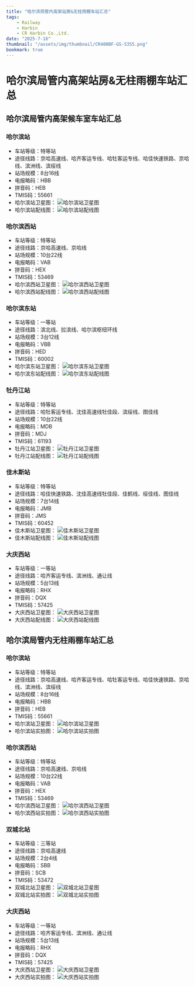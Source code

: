 ```yaml
---
title: "哈尔滨局管内高架站房&无柱雨棚车站汇总"
tags:
    - Railway
    - Harbin
    - CR Harbin Co.,Ltd.
date: "2025-7-16"
thumbnail: "/assets/img/thumbnail/CR400BF-GS-5355.png"
bookmark: true
---
```

# 哈尔滨局管内高架站房&无柱雨棚车站汇总
## 哈尔滨局管内高架候车室车站汇总
### 哈尔滨站
- 车站等级：特等站
- 途径线路：京哈高速线、哈齐客运专线、哈牡客运专线、哈佳快速铁路、京哈线、滨洲线、滨绥线
- 站场规模：8台16线
- 电报略码：HBB
- 拼音码：HEB
- TMIS码：55661
- 哈尔滨站卫星图：
![哈尔滨站卫星图](./img/AMap-55661.png)
- 哈尔滨站配线图：
![哈尔滨站配线图](./img/OpenRailwayMap-55661.png)

### 哈尔滨西站
- 车站等级：特等站
- 途径线路：京哈高速线、京哈线
- 站场规模：10台22线
- 电报略码：VAB
- 拼音码：HEX
- TMIS码：53469
- 哈尔滨西站卫星图：
![哈尔滨西站卫星图](./img/AMap-53469.png)
- 哈尔滨西站配线图：
![哈尔滨西站配线图](./img/OpenRailwayMap-53469.png)

### 哈尔滨东站
- 车站等级：一等站
- 途径线路：滨北线、拉滨线、哈尔滨枢纽环线
- 站场规模：3台12线
- 电报略码：VBB
- 拼音码：HED
- TMIS码：60002
- 哈尔滨东站卫星图：
![哈尔滨东站卫星图](./img/AMap-60002.png)
- 哈尔滨东站配线图：
![哈尔滨东站配线图](./img/OpenRailwayMap-60002.png)

### 牡丹江站
- 车站等级：特等站
- 途径线路：哈牡客运专线、沈佳高速线牡佳段、滨绥线、图佳线
- 站场规模：10台22线
- 电报略码：MDB
- 拼音码：MDJ
- TMIS码：61193
- 牡丹江站卫星图：
![牡丹江站卫星图](./img/AMap-61193.png)
- 牡丹江站配线图：
![牡丹江站配线图](./img/OpenRailwayMap-61193.png)

### 佳木斯站
- 车站等级：特等站
- 途径线路：哈佳快速铁路、沈佳高速线牡佳段、佳鹤线、绥佳线、图佳线
- 站场规模：7台14线
- 电报略码：JMB
- 拼音码：JMS
- TMIS码：60452
- 佳木斯站卫星图：
![佳木斯站卫星图](./img/AMap-60452.png)
- 佳木斯站配线图：
![佳木斯站配线图](./img/OpenRailwayMap-60452.png)

### 大庆西站
- 车站等级：一等站
- 途径线路：哈齐客运专线、滨洲线、通让线
- 站场规模：5台13线
- 电报略码：RHX
- 拼音码：DQX
- TMIS码：57425
- 大庆西站卫星图：
![大庆西站卫星图](./img/AMap-57425.png)
- 大庆西站配线图：
![大庆西站配线图](./img/OpenRailwayMap-57425.png)

## 哈尔滨局管内无柱雨棚车站汇总
### 哈尔滨站
- 车站等级：特等站
- 途径线路：京哈高速线、哈齐客运专线、哈牡客运专线、哈佳快速铁路、京哈线、滨洲线、滨绥线
- 站场规模：8台16线
- 电报略码：HBB
- 拼音码：HEB
- TMIS码：55661
- 哈尔滨站卫星图：
![哈尔滨站卫星图](./img/AMap-55661.png)
- 哈尔滨站实拍图：
![哈尔滨站实拍图](./img/View-55661.jpg)

### 哈尔滨西站
- 车站等级：特等站
- 途径线路：京哈高速线、京哈线
- 站场规模：10台22线
- 电报略码：VAB
- 拼音码：HEX
- TMIS码：53469
- 哈尔滨西站卫星图：
![哈尔滨西站卫星图](./img/AMap-53469.png)
- 哈尔滨西站实拍图：
![哈尔滨西站实拍图](./img/View-53469.jpg)

### 双城北站
- 车站等级：三等站
- 途径线路：京哈高速线
- 站场规模：2台4线
- 电报略码：SBB
- 拼音码：SCB
- TMIS码：53472
- 双城北站卫星图：
![双城北站卫星图](./img/AMap-53472.png)
- 双城北站实拍图：
![双城北站实拍图](./img/View-53472.jpg)

### 大庆西站
- 车站等级：一等站
- 途径线路：哈齐客运专线、滨洲线、通让线
- 站场规模：5台13线
- 电报略码：RHX
- 拼音码：DQX
- TMIS码：57425
- 大庆西站卫星图：
![大庆西站卫星图](./img/AMap-57425.png)
- 大庆西站实拍图：
![大庆西站实拍图](./img/View-57425.jpg)